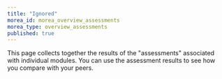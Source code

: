 ```yaml
---
title: "Ignored"
morea_id: morea_overview_assessments
morea_type: overview_assessments
published: true
---
```


This page collects together the results of the "assessments" associated with individual modules. You can use the assessment results to see how you compare with your peers.

